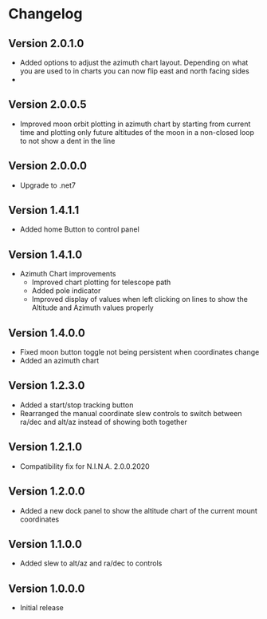 ﻿# Changelog

## Version 2.0.1.0
- Added options to adjust the azimuth chart layout. Depending on what you are used to in charts you can now flip east and north facing sides
- 
## Version 2.0.0.5
- Improved moon orbit plotting in azimuth chart by starting from current time and plotting only future altitudes of the moon in a non-closed loop to not show a dent in the line

## Version 2.0.0.0
- Upgrade to .net7

## Version 1.4.1.1
- Added home Button to control panel

## Version 1.4.1.0
- Azimuth Chart improvements
  - Improved chart plotting for telescope path
  - Added pole indicator
  - Improved display of values when left clicking on lines to show the Altitude and Azimuth values properly

## Version 1.4.0.0
- Fixed moon button toggle not being persistent when coordinates change
- Added an azimuth chart

## Version 1.2.3.0
- Added a start/stop tracking button
- Rearranged the manual coordinate slew controls to switch between ra/dec and alt/az instead of showing both together

## Version 1.2.1.0
- Compatibility fix for N.I.N.A. 2.0.0.2020

## Version 1.2.0.0
- Added a new dock panel to show the altitude chart of the current mount coordinates

## Version 1.1.0.0
- Added slew to alt/az and ra/dec to controls

## Version 1.0.0.0

- Initial release